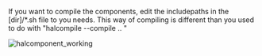 
If you want to compile the components, edit the includepaths in the [dir]/*.sh file to you needs.
This way of compiling is different than you used to do with "halcompile --compile .. "

![halcomponent_working](https://user-images.githubusercontent.com/44880102/129568858-16428779-44a2-4bf2-8574-be66c53320b5.jpg)
